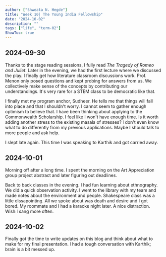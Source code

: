 ```yaml
---
author: ["Shweata N. Hegde"]
title: "Week 10| The Young India Fellowship"
date: "2024-10-02"
description: ""
tags: ["life", "term-02"]
ShowToc: true
---
```

## 2024-09-30
Thanks to the stage reading sessions, I fully read _The Tragedy of Romeo and Juliet_. Later in the evening, we had the first lecture where we discussed the play. I finally get how literature classroom discussions work. Prof. Menon only posed questions and kept probing for answers from us. We collectively make sense of the concepts by contributing our understandings. It's very rare for a STEM class to be democratic like that. 

I finally met my program anchor, Sudheer. He tells me that things will fall into place and that I shouldn't worry. I cannot seem to gather enough optimism to believe that. I have been thinking about applying to the Commonwealth Scholarship. I feel like I won't have enough time. Is it worth adding another stress to the existing masala of stresses? I don't even know what to do differently from my previous applications. Maybe I should talk to more people and ask help.

I slept late again. This time I was speaking to Karthik and got carried away.

## 2024-10-01
Morning off after a long time. I spent the morning on the Art Appreciation group project abstract and later figuring out deadlines.

Back to back classes in the evening. I had fun learning about ethnography. We did a quick observation activity. I went to the library with my team and made notes about the environment and people. Shakespeare class was a little dissapointing. All we spoke about was death and desire and I got bored. My roommate and I  had a karaoke night later. A nice distraction. Wish I sang more often.

## 2024-10-02
Finally got the time to write updates on this blog and think about what to make for my final presentation. I had a tough conversation with Karthik; brain is a bit messed up.